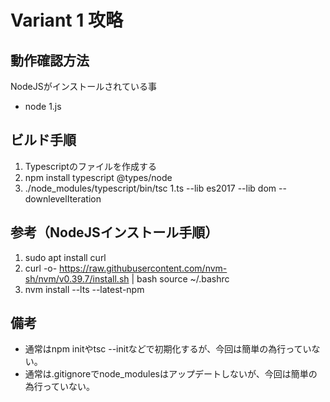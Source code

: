 # Variant 1 攻略

## 動作確認方法

NodeJSがインストールされている事

- node 1.js

## ビルド手順

1. Typescriptのファイルを作成する
1. npm install typescript @types/node
1. ./node_modules/typescript/bin/tsc 1.ts --lib es2017 --lib dom --downlevelIteration

## 参考（NodeJSインストール手順）

1. sudo apt install curl
1. curl -o- https://raw.githubusercontent.com/nvm-sh/nvm/v0.39.7/install.sh | bash
source ~/.bashrc
1. nvm install --lts --latest-npm

## 備考
- 通常はnpm initやtsc --initなどで初期化するが、今回は簡単の為行っていない。
- 通常は.gitignoreでnode_modulesはアップデートしないが、今回は簡単の為行っていない。